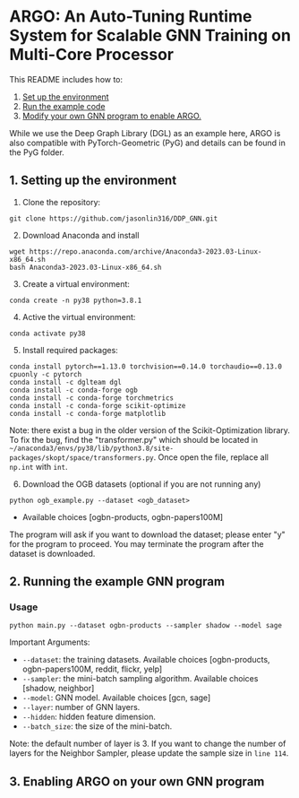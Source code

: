 # ARGO: An Auto-Tuning Runtime System for Scalable GNN Training on Multi-Core Processor

This README includes how to:
1. [Set up the environment](#1-setting-up-the-environment)
2. [Run the example code](#2-running-the-example-GNN-program)
3. [Modify your own GNN program to enable ARGO.](#3-enabling-ARGO-on-your-own-GNN-program)

While we use the Deep Graph Library (DGL) as an example here, ARGO is also compatible with PyTorch-Geometric (PyG) and details can be found in the PyG folder.

## 1. Setting up the environment

1. Clone the repository:

```shell
git clone https://github.com/jasonlin316/DDP_GNN.git
```

2. Download Anaconda and install
```shell
wget https://repo.anaconda.com/archive/Anaconda3-2023.03-Linux-x86_64.sh
bash Anaconda3-2023.03-Linux-x86_64.sh
```

3. Create a virtual environment:

```shell
conda create -n py38 python=3.8.1
```

4. Active the virtual environment:

```shell
conda activate py38
```

5. Install required packages:

```shell
conda install pytorch==1.13.0 torchvision==0.14.0 torchaudio==0.13.0 cpuonly -c pytorch
conda install -c dglteam dgl
conda install -c conda-forge ogb
conda install -c conda-forge torchmetrics
conda install -c conda-forge scikit-optimize
conda install -c conda-forge matplotlib
```
Note: there exist a bug in the older version of the Scikit-Optimization library.  
To fix the bug, find the "transformer.py" which should be located in
   ```~/anaconda3/envs/py38/lib/python3.8/site-packages/skopt/space/transformers.py```. Once open the file, replace all ```np.int``` with ```int```.

6. Download the OGB datasets (optional if you are not running any)
```
python ogb_example.py --dataset <ogb_dataset>
```
- Available choices [ogbn-products, ogbn-papers100M]  

The program will ask if you want to download the dataset; please enter "y" for the program to proceed. You may terminate the program after the dataset is downloaded. 


## 2. Running the example GNN program
### Usage
  ```
  python main.py --dataset ogbn-products --sampler shadow --model sage
  ``` 
  Important Arguments: 
  - `--dataset`: the training datasets. Available choices [ogbn-products, ogbn-papers100M, reddit, flickr, yelp]
  - `--sampler`: the mini-batch sampling algorithm. Available choices [shadow, neighbor]
  - `--model`: GNN model. Available choices [gcn, sage]
  - `--layer`: number of GNN layers.
  - `--hidden`: hidden feature dimension.
  - `--batch_size`: the size of the mini-batch.

Note: the default number of layer is 3. If you want to change the number of layers for the Neighbor Sampler, please update the sample size in ```line 114```.



## 3. Enabling ARGO on your own GNN program
   
